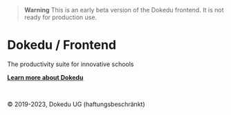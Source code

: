 > **Warning**
> This is an early beta version of the Dokedu frontend. It is not ready for production use.

# Dokedu / Frontend

The productivity suite for innovative schools

**[Learn more about Dokedu](https://dokedu.org)**

<br />

© 2019-2023, Dokedu UG (haftungsbeschränkt)
